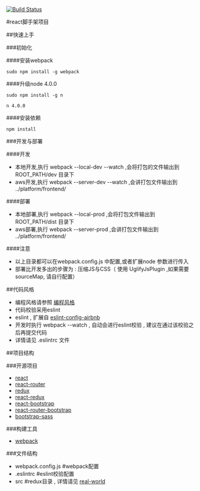 [![Build Status](https://travis-ci.org/lonelyclick/react-webapp-scaffolding.svg?branch=master)](https://travis-ci.org/lonelyclick/react-webapp-scaffolding)

#react脚手架项目

##快速上手

###初始化

####安装webpack

`sudo npm install -g webpack`

####升级node 4.0.0

`sudo npm install -g n`

 `n 4.0.0`
 
####安装依赖 
 
 `npm install`
 
###开发与部署

####开发
	
- 本地开发,执行 webpack --local-dev --watch ,会将打包的文件输出到 ROOT_PATH/dev 目录下
- aws开发,执行 webpack --server-dev --watch ,会讲打包文件输出到 ../platform/frontend/

####部署

- 本地部署,执行 webpack --local-prod ,会将打包文件输出到 ROOT_PATH/dist 目录下
- aws部署,执行 webpack --server-prod ,会讲打包文件输出到 ../platform/frontend/

####注意
- 以上目录都可以在webpack.config.js 中配置,或者扩展node 参数进行传入
- 部署比开发多出的步骤为 : 压缩JS与CSS（ 使用 UglifyJsPlugin ,如果需要 sourceMap, 请自行配置）


##代码风格
- 编程风格请参照 [编程风格](http://es6.ruanyifeng.com/#docs/style "编程风格")
- 代码校验采用eslint
- eslint , 扩展自 [eslint-config-airbnb](https://github.com/airbnb/javascript/tree/master/packages/eslint-config-airbnb "eslint-config-airbnb")
- 开发时执行 webpack --watch , 自动会进行eslint校验 , 建议在通过该校验之后再提交代码
- 详情请见 .eslintrc 文件


##项目结构

###开源项目

- [react](https://facebook.github.io/react/ "react")
- [react-router](https://github.com/rackt/react-router "react-router")
- [redux](http://rackt.github.io/redux/ "redux")
- [react-redux](https://github.com/rackt/react-redux "react-redux")
- [react-bootstrap](http://react-bootstrap.github.io/ "react-bootstrap")
- [react-router-bootstrap](https://github.com/react-bootstrap/react-router-bootstrap "react-router-bootstrap")
- [bootstrap-sass](https://github.com/twbs/bootstrap-sass "bootstrap-sass")

###构建工具

- [webpack](http://webpack.github.io/ "webpack")

###文件结构

- webpack.config.js #webpack配置
- .eslintrc #eslint校验配置
- src #redux目录 , 详情请见 [real-world](https://github.com/rackt/redux/tree/master/examples/real-world "real-world")